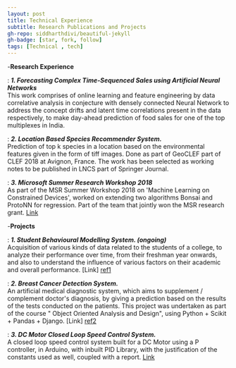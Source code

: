 ```yaml
---
layout: post
title: Technical Experience
subtitle: Research Publications and Projects
gh-repo: siddharthdivi/beautiful-jekyll
gh-badge: [star, fork, follow]
tags: [Technical , tech]
---
```



-**Research Experience**  

:   **_1. Forecasting Complex Time-Sequenced Sales using Artificial Neural Networks_**  
This work comprises of online learning and feature engineering by data correlative analysis in conjecture with densely connected Neural Network to address the concept drifts and latent time correlations present in the data respectively, to make day-ahead prediction of food sales for one of the top multiplexes in India.
<br/>

:  **_2. Location Based Species Recommender System._**  
Prediction of top k species in a location based on the environmental features given in the form of tiff images. Done as part of GeoCLEF part of CLEF 2018 at Avignon, France. The work has been selected as working notes to be published in LNCS part of Springer Journal.
<br/>

:  **_3. Microsoft Summer Research Workshop 2018_**  
As part of the MSR Summer Workshop 2018 on 'Machine Learning on Constrained Devices', worked on extending two algorithms Bonsai and ProtoNN for regression. Part of the team that jointly won the MSR research grant. [Link][ref4]

-**Projects**  

:  **_1. Student Behavioural Modelling System. (ongoing)_**  
Acquisition of various kinds of data related to the students of a college, to analyze their performance over time, from their freshman year onwards, and also to understand the influence of various factors on their academic and overall performance. [Link] [ref1]
<br/>

:  **_2. Breast Cancer Detection System._**  
An artificial medical diagnostic system, which aims to supplement / complement doctor's diagnosis, by giving a prediction based on the results of the tests conducted on the patients. This project was undertaken as part of the course " Object Oriented Analysis and Design", using Python + Scikit + Pandas + Django. [Link] [ref2]
<br/>

:  **_3. DC Motor Closed Loop Speed Control System._**  
A closed loop speed control system built for a DC Motor using a P controller, in Arduino, with inbuilt PID Library, with the justification of the constants used as well, coupled with a report. [Link][ref3]
<br/>


[ref1]: https://github.com/py-ranoid/Elementary
[ref2]: https://github.com/siddharthdivi/Cancer-Detection
[ref3]: https://github.com/siddharthdivi/Closed-Loop-DC-Motor-Speed-Control-System
[ref4]: https://github.com/siddharthdivi/EdgeML
